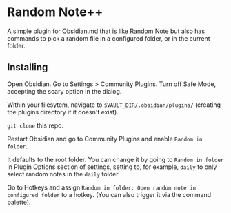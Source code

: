 # Random Note++
A simple plugin for Obsidian.md that is like Random Note but also has commands to pick a random file in a configured folder, or in the current folder.

## Installing

Open Obsidian. Go to Settings > Community Plugins. Turn off Safe Mode, accepting the scary option in the dialog.

Within your filesytem, navigate to `$VAULT_DIR/.obsidian/plugins/` (creating the plugins directory if it doesn't exist).

`git clone` this repo.

Restart Obsidian and go to Community Plugins and enable `Random in folder`.

It defaults to the root folder. You can change it by going to `Random in folder` in Plugin Options section of settings, setting to, for example, `daily` to only select random notes in the `daily` folder.

Go to Hotkeys and assign `Random in folder: Open random note in configured folder` to a hotkey. (You can also trigger it via the command palette).
